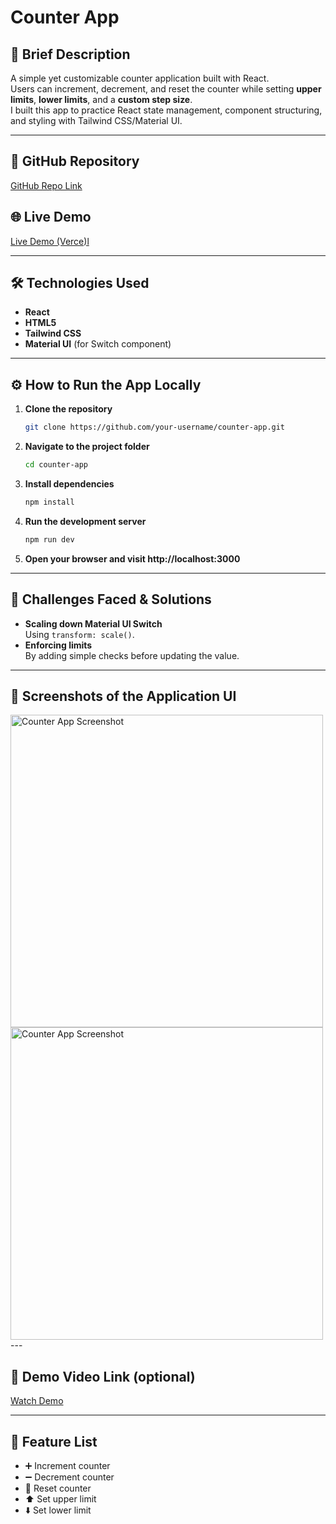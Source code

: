 # Counter App

## 📄 Brief Description
A simple yet customizable counter application built with React.  
Users can increment, decrement, and reset the counter while setting **upper limits**, **lower limits**, and a **custom step size**.  
I built this app to practice React state management, component structuring, and styling with Tailwind CSS/Material UI.

---

## 🔗 GitHub Repository
[GitHub Repo Link](https://github.com/your-username/counter-app)

## 🌐 Live Demo
[Live Demo (Verce)l](https://counter-app-eta-blond.vercel.app/)

---

## 🛠 Technologies Used
- **React**
- **HTML5**
- **Tailwind CSS**
- **Material UI** (for Switch component)

---

## ⚙️ How to Run the App Locally
1. **Clone the repository**
   ```bash
   git clone https://github.com/your-username/counter-app.git

2. **Navigate to the project folder**
   ```bash
   cd counter-app

3. **Install dependencies**
   ```bash
   npm install

4. **Run the development server**
   ```bash
   npm run dev

5. **Open your browser and visit http://localhost:3000**

---

## 🧪 Challenges Faced & Solutions
- **Scaling down Material UI Switch**  
  Using `transform: scale()`.
- **Enforcing limits**  
  By adding simple checks before updating the value.

---

## 📸 Screenshots of the Application UI
<img src="./Screenshot 2025-08-15 222539.png" alt="Counter App Screenshot" width="500">
<img src="./Screenshot 2025-08-15 222619.png" alt="Counter App Screenshot" width="500">
---

## 🎥 Demo Video Link (optional)
[ Watch Demo ](./DemoVideo.webm)

---

## 🔧 Feature List
- ➕ Increment counter  
- ➖ Decrement counter  
- 🔄 Reset counter  
- ⬆️ Set upper limit  
- ⬇️ Set lower limit  
